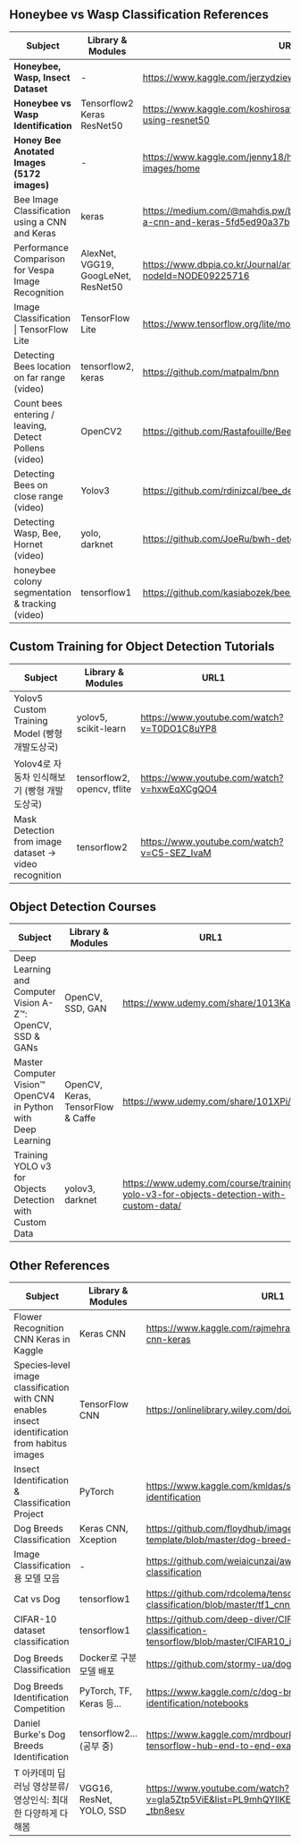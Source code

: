 ## Honeybee vs Wasp Classification References

| Subject                                               | Library & Modules                   | URL1                                                         |
| ----------------------------------------------------- | ----------------------------------- | ------------------------------------------------------------ |
| **Honeybee, Wasp, Insect Dataset**                    | -                                   | https://www.kaggle.com/jerzydziewierz/bee-vs-wasp            |
| **Honeybee vs Wasp Identification**                   | Tensorflow2 Keras ResNet50          | https://www.kaggle.com/koshirosato/bee-or-wasp-base-line-using-resnet50 |
| **Honey Bee Anotated Images (5172 images)**           | -                                   | https://www.kaggle.com/jenny18/honey-bee-annotated-images/home |
| Bee Image Classification using a CNN and Keras        | keras                               | https://medium.com/@mahdis.pw/bee-image-classification-using-a-cnn-and-keras-5fd5ed90a37b |
| Performance Comparison for Vespa Image Recognition    | AlexNet, VGG19, GoogLeNet, ResNet50 | https://www.dbpia.co.kr/Journal/articleDetail?nodeId=NODE09225716 |
| Image Classification \| TensorFlow Lite               | TensorFlow Lite                     | https://www.tensorflow.org/lite/models/image_classification/overview |
| Detecting Bees location on far range (video)          | tensorflow2, keras                  | https://github.com/matpalm/bnn                               |
| Count bees entering / leaving, Detect Pollens (video) | OpenCV2                             | https://github.com/Rastafouille/BeeDetection                 |
| Detecting Bees on close range (video)                 | Yolov3                              | https://github.com/rdinizcal/bee_detection                   |
| Detecting Wasp, Bee, Hornet (video)                   | yolo, darknet                       | https://github.com/JoeRu/bwh-detector                        |
| honeybee colony segmentation & tracking (video)       | tensorflow1                         | https://github.com/kasiabozek/bee_tracking                   |



## Custom Training for Object Detection Tutorials

| Subject                                                | Library & Modules           | URL1                                        |
| ------------------------------------------------------ | --------------------------- | ------------------------------------------- |
| Yolov5 Custom Training Model (빵형 개발도상국)         | yolov5,  scikit-learn       | https://www.youtube.com/watch?v=T0DO1C8uYP8 |
| Yolov4로 자동차 인식해보기 (빵형 개발도상국)           | tensorflow2, opencv, tflite | https://www.youtube.com/watch?v=hxwEqXCgQO4 |
| Mask Detection from image dataset -> video recognition | tensorflow2                 | https://www.youtube.com/watch?v=C5-SEZ_IvaM |



## Object Detection Courses


| Subject                                                      | Library & Modules                 | URL1                                                         |
| ------------------------------------------------------------ | --------------------------------- | ------------------------------------------------------------ |
| Deep Learning and Computer Vision A-Z™: OpenCV, SSD & GANs   | OpenCV, SSD, GAN                  | https://www.udemy.com/share/1013Ka/                          |
| Master Computer Vision™ OpenCV4 in Python with Deep Learning | OpenCV, Keras, TensorFlow & Caffe | https://www.udemy.com/share/101XPi/                          |
| Training YOLO v3 for Objects Detection with Custom Data      | yolov3, darknet                   | https://www.udemy.com/course/training-yolo-v3-for-objects-detection-with-custom-data/ |




## Other References

| Subject                                                      | Library & Modules         | URL1                                                         |
| ------------------------------------------------------------ | ------------------------- | ------------------------------------------------------------ |
| Flower Recognition CNN Keras in Kaggle                       | Keras CNN                 | https://www.kaggle.com/rajmehra03/flower-recognition-cnn-keras |
| Species‐level image classification with CNN enables insect identification from habitus images | TensorFlow CNN            | https://onlinelibrary.wiley.com/doi/full/10.1002/ece3.5921   |
| Insect Identification & Classification Project               | PyTorch                   | https://www.kaggle.com/kmldas/starter-kernel-insect-identification |
| Dog Breeds Classification                                    | Keras CNN, Xception       | https://github.com/floydhub/image-classification-template/blob/master/dog-breed-classification.ipynb |
| Image Classification 용 모델 모음                            | -                         | https://github.com/weiaicunzai/awesome-image-classification  |
| Cat vs Dog                                                   | tensorflow1               | https://github.com/rdcolema/tensorflow-image-classification/blob/master/tf1_cnn.ipynb |
| CIFAR-10 dataset classification                              | tensorflow1               | https://github.com/deep-diver/CIFAR10-img-classification-tensorflow/blob/master/CIFAR10_image_classification.ipynb |
| Dog Breeds Classification                                    | Docker로 구분 모델 배포   | https://github.com/stormy-ua/dog-breeds-classification       |
| Dog Breeds Identification Competition                        | PyTorch, TF, Keras  등... | https://www.kaggle.com/c/dog-breed-identification/notebooks  |
| Daniel Burke's Dog Breeds Identification                     | tensorflow2... (공부 중)  | https://www.kaggle.com/mrdbourke/tensorflow-2-x-tensorflow-hub-end-to-end-example |
| T 아카데미 딥러닝 영상분류/영상인식: 최대한 다양하게 다 해봄 | VGG16, ResNet, YOLO, SSD          | https://www.youtube.com/watch?v=gIa5Ztp5ViE&list=PL9mhQYIlKEhe5tqXV2KAeR0H-_tbn8esv |